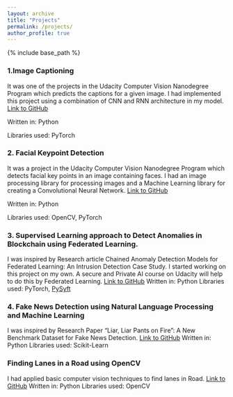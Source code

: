 ```yaml
---
layout: archive
title: "Projects"
permalink: /projects/
author_profile: true
---
```


{% include base_path %}

### 1.Image Captioning

It was one of the projects in the Udacity Computer Vision Nanodegree Program which
predicts the captions for a given image. I had implemented this project using a
combination of CNN and RNN architecture in my model. 
[Link to GitHub](https://github.com/MALLI7622/Udacity-CVND-Projects/tree/master/Image%20Captioning)

Written in: Python

Libraries used: PyTorch



### 2. Facial Keypoint Detection
It was a project in the Udacity Computer Vision Nanodegree Program which detects
facial key points in an image containing faces. I had an image processing library for
processing images and a Machine Learning library for creating a Convolutional Neural
Network. [Link to GitHub](https://github.com/MALLI7622/Udacity-CVND-Projects/tree/master/Facial%20Keypoints%20Detection)

Written in: Python

Libraries used: OpenCV, PyTorch


### 3. Supervised Learning approach to Detect Anomalies in Blockchain using Federated Learning.
I was inspired by Research article Chained Anomaly Detection Models for Federated
Learning: An Intrusion Detection Case Study. I started working on this project on my
own. A secure and Private AI course on Udacity will help to do this by Federated
Learning. [Link to GitHub](https://github.com/MALLI7622/Federated-Blockchain-Anamoly-Detection)
Written in: Python
Libraries used: PyTorch, [PySyft](https://github.com/OpenMined/PySyft)


### 4. Fake News Detection using Natural Language Processing and Machine Learning
I was inspired by Research Paper “Liar, Liar Pants on Fire”: A New Benchmark
Dataset for Fake News Detection. [Link to GitHub](https://github.com/MALLI7622/Fake-News-Detection)
Written in: Python
Libraries used: Scikit-Learn



### Finding Lanes in a Road using OpenCV

I had applied basic computer vision techniques to find lanes in Road. 
[Link to GitHub](https://github.com/MALLI7622/Finding-lanes)
Written in: Python
Libraries used: OpenCV


